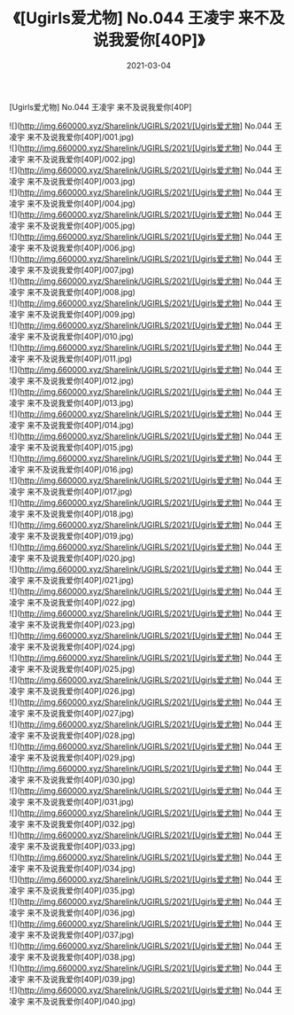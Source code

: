 ﻿---
layout: post
title:  《[Ugirls爱尤物] No.044 王凌宇 来不及说我爱你[40P]》
date:   2021-03-04
img: http://img.660000.xyz/Sharelink/UGIRLS/2021/[Ugirls爱尤物] No.044 王凌宇 来不及说我爱你[40P]/000.jpg
categories: [美女, 清纯, 唯美]
---

[Ugirls爱尤物] No.044 王凌宇 来不及说我爱你[40P]

  ![](http://img.660000.xyz/Sharelink/UGIRLS/2021/[Ugirls爱尤物] No.044 王凌宇 来不及说我爱你[40P]/001.jpg) <br> ![](http://img.660000.xyz/Sharelink/UGIRLS/2021/[Ugirls爱尤物] No.044 王凌宇 来不及说我爱你[40P]/002.jpg) <br> ![](http://img.660000.xyz/Sharelink/UGIRLS/2021/[Ugirls爱尤物] No.044 王凌宇 来不及说我爱你[40P]/003.jpg) <br> ![](http://img.660000.xyz/Sharelink/UGIRLS/2021/[Ugirls爱尤物] No.044 王凌宇 来不及说我爱你[40P]/004.jpg) <br> ![](http://img.660000.xyz/Sharelink/UGIRLS/2021/[Ugirls爱尤物] No.044 王凌宇 来不及说我爱你[40P]/005.jpg) <br> ![](http://img.660000.xyz/Sharelink/UGIRLS/2021/[Ugirls爱尤物] No.044 王凌宇 来不及说我爱你[40P]/006.jpg) <br> ![](http://img.660000.xyz/Sharelink/UGIRLS/2021/[Ugirls爱尤物] No.044 王凌宇 来不及说我爱你[40P]/007.jpg) <br> ![](http://img.660000.xyz/Sharelink/UGIRLS/2021/[Ugirls爱尤物] No.044 王凌宇 来不及说我爱你[40P]/008.jpg) <br> ![](http://img.660000.xyz/Sharelink/UGIRLS/2021/[Ugirls爱尤物] No.044 王凌宇 来不及说我爱你[40P]/009.jpg) <br> ![](http://img.660000.xyz/Sharelink/UGIRLS/2021/[Ugirls爱尤物] No.044 王凌宇 来不及说我爱你[40P]/010.jpg) <br> ![](http://img.660000.xyz/Sharelink/UGIRLS/2021/[Ugirls爱尤物] No.044 王凌宇 来不及说我爱你[40P]/011.jpg) <br> ![](http://img.660000.xyz/Sharelink/UGIRLS/2021/[Ugirls爱尤物] No.044 王凌宇 来不及说我爱你[40P]/012.jpg) <br> ![](http://img.660000.xyz/Sharelink/UGIRLS/2021/[Ugirls爱尤物] No.044 王凌宇 来不及说我爱你[40P]/013.jpg) <br> ![](http://img.660000.xyz/Sharelink/UGIRLS/2021/[Ugirls爱尤物] No.044 王凌宇 来不及说我爱你[40P]/014.jpg) <br> ![](http://img.660000.xyz/Sharelink/UGIRLS/2021/[Ugirls爱尤物] No.044 王凌宇 来不及说我爱你[40P]/015.jpg) <br> ![](http://img.660000.xyz/Sharelink/UGIRLS/2021/[Ugirls爱尤物] No.044 王凌宇 来不及说我爱你[40P]/016.jpg) <br> ![](http://img.660000.xyz/Sharelink/UGIRLS/2021/[Ugirls爱尤物] No.044 王凌宇 来不及说我爱你[40P]/017.jpg) <br> ![](http://img.660000.xyz/Sharelink/UGIRLS/2021/[Ugirls爱尤物] No.044 王凌宇 来不及说我爱你[40P]/018.jpg) <br> ![](http://img.660000.xyz/Sharelink/UGIRLS/2021/[Ugirls爱尤物] No.044 王凌宇 来不及说我爱你[40P]/019.jpg) <br> ![](http://img.660000.xyz/Sharelink/UGIRLS/2021/[Ugirls爱尤物] No.044 王凌宇 来不及说我爱你[40P]/020.jpg) <br> ![](http://img.660000.xyz/Sharelink/UGIRLS/2021/[Ugirls爱尤物] No.044 王凌宇 来不及说我爱你[40P]/021.jpg) <br> ![](http://img.660000.xyz/Sharelink/UGIRLS/2021/[Ugirls爱尤物] No.044 王凌宇 来不及说我爱你[40P]/022.jpg) <br> ![](http://img.660000.xyz/Sharelink/UGIRLS/2021/[Ugirls爱尤物] No.044 王凌宇 来不及说我爱你[40P]/023.jpg) <br> ![](http://img.660000.xyz/Sharelink/UGIRLS/2021/[Ugirls爱尤物] No.044 王凌宇 来不及说我爱你[40P]/024.jpg) <br> ![](http://img.660000.xyz/Sharelink/UGIRLS/2021/[Ugirls爱尤物] No.044 王凌宇 来不及说我爱你[40P]/025.jpg) <br> ![](http://img.660000.xyz/Sharelink/UGIRLS/2021/[Ugirls爱尤物] No.044 王凌宇 来不及说我爱你[40P]/026.jpg) <br> ![](http://img.660000.xyz/Sharelink/UGIRLS/2021/[Ugirls爱尤物] No.044 王凌宇 来不及说我爱你[40P]/027.jpg) <br> ![](http://img.660000.xyz/Sharelink/UGIRLS/2021/[Ugirls爱尤物] No.044 王凌宇 来不及说我爱你[40P]/028.jpg) <br> ![](http://img.660000.xyz/Sharelink/UGIRLS/2021/[Ugirls爱尤物] No.044 王凌宇 来不及说我爱你[40P]/029.jpg) <br> ![](http://img.660000.xyz/Sharelink/UGIRLS/2021/[Ugirls爱尤物] No.044 王凌宇 来不及说我爱你[40P]/030.jpg) <br> ![](http://img.660000.xyz/Sharelink/UGIRLS/2021/[Ugirls爱尤物] No.044 王凌宇 来不及说我爱你[40P]/031.jpg) <br> ![](http://img.660000.xyz/Sharelink/UGIRLS/2021/[Ugirls爱尤物] No.044 王凌宇 来不及说我爱你[40P]/032.jpg) <br> ![](http://img.660000.xyz/Sharelink/UGIRLS/2021/[Ugirls爱尤物] No.044 王凌宇 来不及说我爱你[40P]/033.jpg) <br> ![](http://img.660000.xyz/Sharelink/UGIRLS/2021/[Ugirls爱尤物] No.044 王凌宇 来不及说我爱你[40P]/034.jpg) <br> ![](http://img.660000.xyz/Sharelink/UGIRLS/2021/[Ugirls爱尤物] No.044 王凌宇 来不及说我爱你[40P]/035.jpg) <br> ![](http://img.660000.xyz/Sharelink/UGIRLS/2021/[Ugirls爱尤物] No.044 王凌宇 来不及说我爱你[40P]/036.jpg) <br> ![](http://img.660000.xyz/Sharelink/UGIRLS/2021/[Ugirls爱尤物] No.044 王凌宇 来不及说我爱你[40P]/037.jpg) <br> ![](http://img.660000.xyz/Sharelink/UGIRLS/2021/[Ugirls爱尤物] No.044 王凌宇 来不及说我爱你[40P]/038.jpg) <br> ![](http://img.660000.xyz/Sharelink/UGIRLS/2021/[Ugirls爱尤物] No.044 王凌宇 来不及说我爱你[40P]/039.jpg) <br> ![](http://img.660000.xyz/Sharelink/UGIRLS/2021/[Ugirls爱尤物] No.044 王凌宇 来不及说我爱你[40P]/040.jpg) <br>